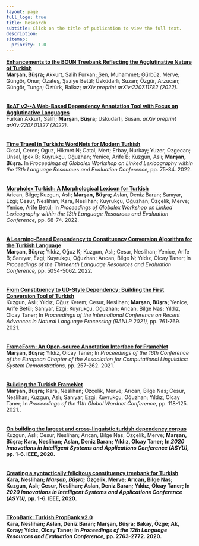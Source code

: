 ```yaml
---
layout: page
full_logo: true
title: Research
subtitle: Click on the title of publication to view the full text.
description: 
sitemap:
  priority: 1.0
---
```

<b> <a href="https://arxiv.org/pdf/2207.11782.pdf">Enhancements to the BOUN Treebank Reflecting the Agglutinative Nature of Turkish</a> </b>
<br>
<b>Marşan, Büşra;</b> Akkurt, Salih Furkan; Şen, Muhammet; Gürbüz, Merve; Güngör, Onur; Özateş, Şaziye Betül; Üsküdarlı, Suzan; Özgür, Arzucan; Güngör, Tunga; Öztürk, Balkız;  <i>arXiv preprint arXiv:2207.11782 (2022).</i>
<br>
<br>
<br>
<b> <a href="https://arxiv.org/abs/2207.01327">BoAT v2--A Web-Based Dependency Annotation Tool with Focus on Agglutinative Languages</a> </b>
<br>
Furkan Akkurt, Salih; <b>Marşan, Büşra;</b> Uskudarli, Susan. <i>arXiv preprint arXiv:2207.01327 (2022).</i>
<br>
<br>
<br>
<b> <a href="https://aclanthology.org/2022.gwll-1.11.pdf">Time Travel in Turkish: WordNets for Modern Turkish</a></b>
<br>
Oksal, Ceren; Oguz, Hikmet N; Catal, Mert; Erbay, Nurkay; Yuzer, Ozgecan; Unsal, Ipek B; Kuyrukçu, Oğuzhan; Yenice, Arife B; Kuzgun, Aslı; <b>Marşan, Büşra.</b> In <i>Proceedings of Globalex Workshop on Linked Lexicography within the 13th Language Resources and Evaluation Conference,</i> pp. 75-84. 2022.
<br>
<br>
<br>
<b> <a href="https://aclanthology.org/2022.gwll-1.10.pdf">Morpholex Turkish: A Morphological Lexicon for Turkish</a></b>
<br>
Arican, Bilge; Kuzgun, Aslı; <b>Marşan, Büşra;</b> Aslan, Deniz Baran; Sanıyar, Ezgi; Cesur, Neslihan; Kara, Neslihan; Kuyrukçu, Oğuzhan; Özçelik, Merve; Yenice, Arife Betül; In <i>Proceedings of Globalex Workshop on Linked Lexicography within the 13th Language Resources and Evaluation Conference,</i> pp. 68-74. 2022.
<br>
<br>
<br>
<b> <a href="https://aclanthology.org/2022.lrec-1.540.pdf">A Learning-Based Dependency to Constituency Conversion Algorithm for the Turkish Language</a></b>
<br>
<b>Marşan, Büşra;</b> Yıldız, Oğuz K; Kuzgun, Aslı; Cesur, Neslihan; Yenice, Arife B; Sanıyar, Ezgi; Kuyrukçu, Oğuzhan; Arıcan, Bilge N; Yıldız, Olcay Taner;  In <i>Proceedings of the Thirteenth Language Resources and Evaluation Conference,</i> pp. 5054-5062. 2022.
<br>
<br>
<br>
<b> <a href="https://aclanthology.org/2021.ranlp-1.87.pdf">From Constituency to UD-Style Dependency: Building the First Conversion Tool of Turkish</a></b>
<br>
Kuzgun, Aslı; Yıldız, Oğuz Kerem; Cesur, Neslihan; <b>Marşan, Büşra;</b> Yenice, Arife Betül; Sanıyar, Ezgi; Kuyrukçu, Oğuzhan; Arıcan, Bilge Nas; Yıldız, Olcay Taner; In <i>Proceedings of the International Conference on Recent Advances in Natural Language Processing (RANLP 2021),</i> pp. 761-769. 2021.
<br>
<br>
<br>
<b> <a href="https://aclanthology.org/2021.eacl-demos.pdf#page=271">FrameForm: An Open-source Annotation Interface for FrameNet</a></b>
<br>
<b>Marşan, Büşra;</b> Yıldız, Olcay Taner; In <i>Proceedings of the 16th Conference of the European Chapter of the Association for Computational Linguistics: System Demonstrations,</i> pp. 257-262. 2021.
<br>
<br>
<br>
<b> <a href="https://aclanthology.org/2021.gwc-1.14.pdf">Building the Turkish FrameNet</a></b>
<br>
<b>Marşan, Büşra;</b> Kara, Neslihan; Özçelik, Merve; Arıcan, Bilge Nas; Cesur, Neslihan; Kuzgun, Aslı; Sanıyar, Ezgi; Kuyrukçu, Oğuzhan; Yıldız, Olcay Taner; In <i>Proceedings of the 11th Global Wordnet Conference,</i> pp. 118-125. 2021..
<br>
<br>
<br>
<b> <a href="https://www.researchgate.net/profile/Olcay-Yildiz/publication/344829532_On_Building_the_Largest_and_Cross-Linguistic_Turkish_Dependency_Corpus/links/5f92650992851c14bcded948/On-Building-the-Largest-and-Cross-Linguistic-Turkish-Dependency-Corpus.pdf">On building the largest and cross-linguistic turkish dependency corpus</a></b>
<br>
Kuzgun, Aslı; Cesur, Neslihan; Arıcan, Bilge Nas; Özçelik, Merve; <b>Marşan, Büşra;<b> Kara, Neslihan; Aslan, Deniz Baran; Yıldız, Olcay Taner; In <i>2020 Innovations in Intelligent Systems and Applications Conference (ASYU),</i> pp. 1-6. IEEE, 2020.
<br>
<br>
<br>
<b> <a href="https://www.researchgate.net/profile/Olcay-Yildiz/publication/344829282_Creating_A_Syntactically_Felicitous_Constituency_Treebank_For_Turkish/links/5f92633c458515b7cf96b733/Creating-A-Syntactically-Felicitous-Constituency-Treebank-For-Turkish.pdf">Creating a syntactically felicitous constituency treebank for Turkish</a></b>
<br>
Kara, Neslihan; <i>Marşan, Büşra;</i> Özçelik, Merve; Arıcan, Bilge Nas; Kuzgun, Aslı; Cesur, Neslihan; Aslan, Deniz Baran; Yıldız, Olcay Taner; In <i>2020 Innovations in Intelligent Systems and Applications Conference (ASYU),</i> pp. 1-6. IEEE, 2020.
<br>
<br>
<br>
<b> <a href="https://aclanthology.org/2020.lrec-1.336.pdf">TRopBank: Turkish PropBank v2.0</a></b>
<br>
Kara, Neslihan; Aslan, Deniz Baran; <b>Marşan, Büşra;</b> Bakay, Özge; Ak, Koray; Yıldız, Olcay Taner; In <i>Proceedings of the 12th Language Resources and Evaluation Conference,</i> pp. 2763-2772. 2020.
<br>
<br>
<br>
